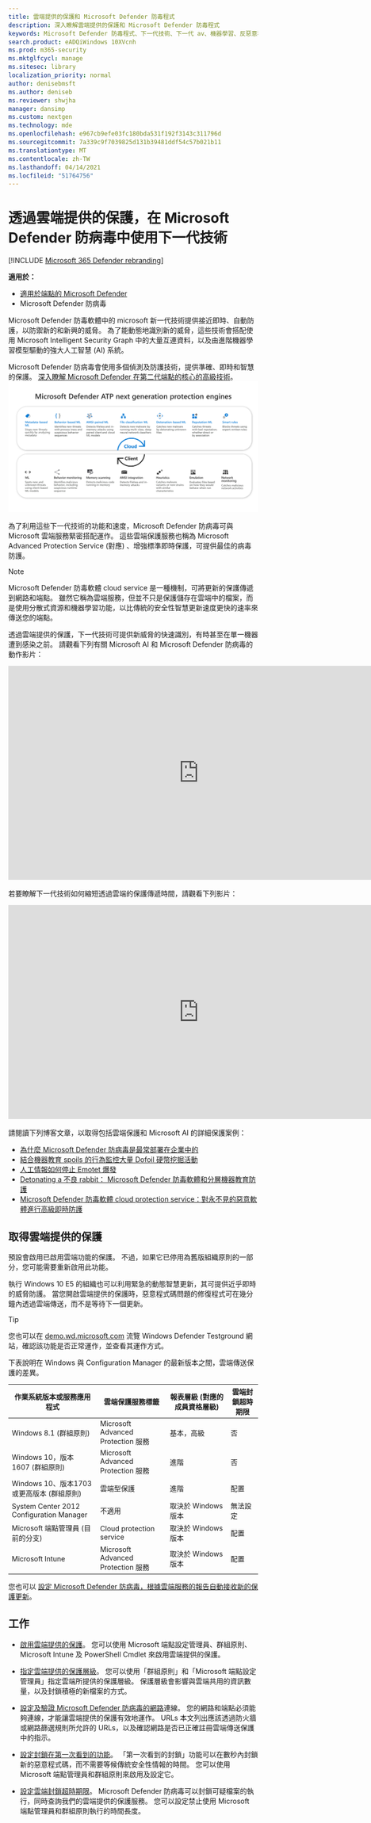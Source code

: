 ```yaml
---
title: 雲端提供的保護和 Microsoft Defender 防毒程式
description: 深入瞭解雲端提供的保護和 Microsoft Defender 防毒程式
keywords: Microsoft Defender 防毒程式、下一代技術、下一代 av、機器學習、反惡意程式碼、安全性、Defender、雲端、雲端提供的保護
search.product: eADQiWindows 10XVcnh
ms.prod: m365-security
ms.mktglfcycl: manage
ms.sitesec: library
localization_priority: normal
author: denisebmsft
ms.author: deniseb
ms.reviewer: shwjha
manager: dansimp
ms.custom: nextgen
ms.technology: mde
ms.openlocfilehash: e967cb9efe03fc180bda531f192f3143c311796d
ms.sourcegitcommit: 7a339c9f7039825d131b39481ddf54c57b021b11
ms.translationtype: MT
ms.contentlocale: zh-TW
ms.lasthandoff: 04/14/2021
ms.locfileid: "51764756"
---
```

# <a name="use-next-generation-technologies-in-microsoft-defender-antivirus-through-cloud-delivered-protection"></a>透過雲端提供的保護，在 Microsoft Defender 防病毒中使用下一代技術

[!INCLUDE [Microsoft 365 Defender rebranding](../../includes/microsoft-defender.md)]


**適用於：**

- [適用於端點的 Microsoft Defender](/microsoft-365/security/defender-endpoint/)
- Microsoft Defender 防病毒

Microsoft Defender 防毒軟體中的 microsoft 新一代技術提供接近即時、自動防護，以防禦新的和新興的威脅。 為了能動態地識別新的威脅，這些技術會搭配使用 Microsoft Intelligent Security Graph 中的大量互連資料，以及由進階機器學習模型驅動的強大人工智慧 (AI) 系統。  

Microsoft Defender 防病毒會使用多個偵測及防護技術，提供準確、即時和智慧的保護。 [深入瞭解 Microsoft Defender 在第二代端點的核心的高級技術](https://www.microsoft.com/security/blog/2019/06/24/inside-out-get-to-know-the-advanced-technologies-at-the-core-of-microsoft-defender-atp-next-generation-protection/)。
![Microsoft Defender AV 引擎清單](images/microsoft-defender-atp-next-generation-protection-engines.png)  

為了利用這些下一代技術的功能和速度，Microsoft Defender 防病毒可與 Microsoft 雲端服務緊密搭配運作。 這些雲端保護服務也稱為 Microsoft Advanced Protection Service (對應) 、增強標準即時保護，可提供最佳的病毒防護。 

>[!NOTE]
>Microsoft Defender 防毒軟體 cloud service 是一種機制，可將更新的保護傳遞到網路和端點。 雖然它稱為雲端服務，但並不只是保護儲存在雲端中的檔案，而是使用分散式資源和機器學習功能，以比傳統的安全性智慧更新速度更快的速率來傳送您的端點。

透過雲端提供的保護，下一代技術可提供新威脅的快速識別，有時甚至在單一機器遭到感染之前。 請觀看下列有關 Microsoft AI 和 Microsoft Defender 防病毒的動作影片： 
 
<iframe 
src="https://www.microsoft.com/videoplayer/embed/RE1Yu4B" width="768" height="432" allowFullScreen="true" frameBorder="0" scrolling="no"></iframe>

若要瞭解下一代技術如何縮短透過雲端的保護傳遞時間，請觀看下列影片： 
 
<iframe 
src="https://videoplayercdn.osi.office.net/embed/c2f20f59-ca56-4a7b-ba23-44c60bc62c59" width="768" height="432" allowFullScreen="true" frameBorder="0" scrolling="no"></iframe>

請閱讀下列博客文章，以取得包括雲端保護和 Microsoft AI 的詳細保護案例： 

- [為什麼 Microsoft Defender 防病毒是最常部署在企業中的](https://www.microsoft.com/security/blog/2018/03/22/why-windows-defender-antivirus-is-the-most-deployed-in-the-enterprise) 
- [結合機器教育 spoils 的行為監控大量 Dofoil 硬幣挖掘活動](https://www.microsoft.com/security/blog/2018/03/07/behavior-monitoring-combined-with-machine-learning-spoils-a-massive-dofoil-coin-mining-campaign)
- [人工情報如何停止 Emotet 爆發](https://www.microsoft.com/security/blog/2018/02/14/how-artificial-intelligence-stopped-an-emotet-outbreak)
- [Detonating a 不良 rabbit： Microsoft Defender 防毒軟體和分層機器教育防護](https://www.microsoft.com/security/blog/2017/12/11/detonating-a-bad-rabbit-windows-defender-antivirus-and-layered-machine-learning-defenses)
- [Microsoft Defender 防毒軟體 cloud protection service：對永不見的惡意軟體進行高級即時防護](https://www.microsoft.com/security/blog/2017/07/18/windows-defender-antivirus-cloud-protection-service-advanced-real-time-defense-against-never-before-seen-malware) 
 
## <a name="get-cloud-delivered-protection"></a>取得雲端提供的保護 

預設會啟用已啟用雲端功能的保護。 不過，如果它已停用為舊版組織原則的一部分，您可能需要重新啟用此功能。

執行 Windows 10 E5 的組織也可以利用緊急的動態智慧更新，其可提供近乎即時的威脅防護。 當您開啟雲端提供的保護時，惡意程式碼問題的修復程式可在幾分鐘內透過雲端傳送，而不是等待下一個更新。

>[!TIP]
>您也可以在 [demo.wd.microsoft.com](https://demo.wd.microsoft.com?ocid=cx-wddocs-testground) 流覽 Windows Defender Testground 網站，確認該功能是否正常運作，並查看其運作方式。

下表說明在 Windows 與 Configuration Manager 的最新版本之間，雲端傳送保護的差異。

|作業系統版本或服務應用程式 |雲端保護服務標籤  |報表層級 (對應的成員資格層級)   |雲端封鎖超時期限  |
|---------|---------|---------|---------|
|Windows 8.1 (群組原則)      |Microsoft Advanced Protection 服務   |基本，高級   |否         |
|Windows 10，版本 1607 (群組原則)   |Microsoft Advanced Protection 服務      |進階         |否         |
|Windows 10、版本1703或更高版本 (群組原則)       |雲端型保護      |進階         |配置         |
|System Center 2012 Configuration Manager  |      不適用         |取決於 Windows 版本         |無法設定 |
|Microsoft 端點管理員 (目前的分支)          |Cloud protection service         |取決於 Windows 版本          |配置         |
|Microsoft Intune     |Microsoft Advanced Protection 服務         |取決於 Windows 版本         |配置         |

您也可以 [設定 Microsoft Defender 防病毒，根據雲端服務的報告自動接收新的保護更新](manage-event-based-updates-microsoft-defender-antivirus.md#cloud-report-updates)。


## <a name="tasks"></a>工作

- [啟用雲端提供的保護](enable-cloud-protection-microsoft-defender-antivirus.md)。 您可以使用 Microsoft 端點設定管理員、群組原則、Microsoft Intune 及 PowerShell Cmdlet 來啟用雲端提供的保護。

- [指定雲端提供的保護層級](specify-cloud-protection-level-microsoft-defender-antivirus.md)。 您可以使用「群組原則」和「Microsoft 端點設定管理員」指定雲端所提供的保護層級。 保護層級會影響與雲端共用的資訊數量，以及封鎖積極的新檔案的方式。

- [設定及驗證 Microsoft Defender 防病毒的網路](configure-network-connections-microsoft-defender-antivirus.md)連線。 您的網路和端點必須能夠連線，才能讓雲端提供的保護有效地運作。 URLs 本文列出應該透過防火牆或網路篩選規則所允許的 URLs，以及確認網路是否已正確註冊雲端傳送保護中的指示。

- [設定封鎖在第一次看到的功能](configure-block-at-first-sight-microsoft-defender-antivirus.md)。 「第一次看到的封鎖」功能可以在數秒內封鎖新的惡意程式碼，而不需要等候傳統安全性情報的時間。 您可以使用 Microsoft 端點管理員和群組原則來啟用及設定它。

- [設定雲端封鎖超時期限](configure-cloud-block-timeout-period-microsoft-defender-antivirus.md)。 Microsoft Defender 防病毒可以封鎖可疑檔案的執行，同時查詢我們的雲端提供的保護服務。 您可以設定禁止使用 Microsoft 端點管理員和群組原則執行的時間長度。